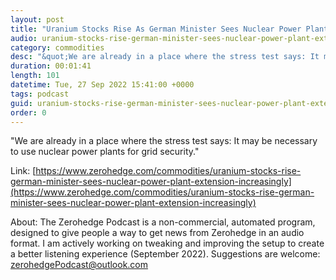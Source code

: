 ```yaml
---
layout: post
title: "Uranium Stocks Rise As German Minister Sees Nuclear Power Plant Extension Increasingly Likely"
audio: uranium-stocks-rise-german-minister-sees-nuclear-power-plant-extension-increasingly-0
category: commodities
desc: "&quot;We are already in a place where the stress test says: It may be necessary to use nuclear power plants for grid security.&quot; "
duration: 00:01:41
length: 101
datetime: Tue, 27 Sep 2022 15:41:00 +0000
tags: podcast
guid: uranium-stocks-rise-german-minister-sees-nuclear-power-plant-extension-increasingly-0
order: 0
---
```

&quot;We are already in a place where the stress test says: It may be necessary to use nuclear power plants for grid security.&quot; 

Link: [https://www.zerohedge.com/commodities/uranium-stocks-rise-german-minister-sees-nuclear-power-plant-extension-increasingly](https://www.zerohedge.com/commodities/uranium-stocks-rise-german-minister-sees-nuclear-power-plant-extension-increasingly)

About: The Zerohedge Podcast is a non-commercial, automated program, designed to give people a way to get news from Zerohedge in an audio format.  I am actively working on tweaking and improving the setup to create a better listening experience (September 2022).  Suggestions are welcome: [zerohedgePodcast@outlook.com](mailto:zerohedgePodcast@outlook.com)